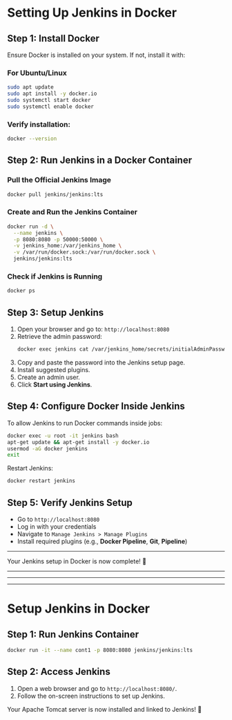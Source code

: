 # Setting Up Jenkins in Docker

## Step 1: Install Docker

Ensure Docker is installed on your system. If not, install it with:

### **For Ubuntu/Linux**

```bash
sudo apt update
sudo apt install -y docker.io
sudo systemctl start docker
sudo systemctl enable docker
```

### Verify installation:

```bash
docker --version
```

## Step 2: Run Jenkins in a Docker Container

### **Pull the Official Jenkins Image**

```bash
docker pull jenkins/jenkins:lts
```

### **Create and Run the Jenkins Container**

```bash
docker run -d \
  --name jenkins \
  -p 8080:8080 -p 50000:50000 \
  -v jenkins_home:/var/jenkins_home \
  -v /var/run/docker.sock:/var/run/docker.sock \
  jenkins/jenkins:lts
```

### **Check if Jenkins is Running**

```bash
docker ps
```

## Step 3: Setup Jenkins

1. Open your browser and go to: `http://localhost:8080`
2. Retrieve the admin password:
   ```bash
   docker exec jenkins cat /var/jenkins_home/secrets/initialAdminPassword
   ```
3. Copy and paste the password into the Jenkins setup page.
4. Install suggested plugins.
5. Create an admin user.
6. Click **Start using Jenkins**.

## Step 4: Configure Docker Inside Jenkins

To allow Jenkins to run Docker commands inside jobs:

```bash
docker exec -u root -it jenkins bash
apt-get update && apt-get install -y docker.io
usermod -aG docker jenkins
exit
```

Restart Jenkins:

```bash
docker restart jenkins
```

## Step 5: Verify Jenkins Setup

- Go to `http://localhost:8080`
- Log in with your credentials
- Navigate to `Manage Jenkins > Manage Plugins`
- Install required plugins (e.g., **Docker Pipeline**, **Git**, **Pipeline**)

---

Your Jenkins setup in Docker is now complete! 🚀


---
---
---


# Setup Jenkins in Docker

## Step 1: Run Jenkins Container

```bash
docker run -it --name cont1 -p 8080:8080 jenkins/jenkins:lts
```

## Step 2: Access Jenkins

1. Open a web browser and go to `http://localhost:8080/`.
2. Follow the on-screen instructions to set up Jenkins.

Your Apache Tomcat server is now installed and linked to Jenkins! 🚀

